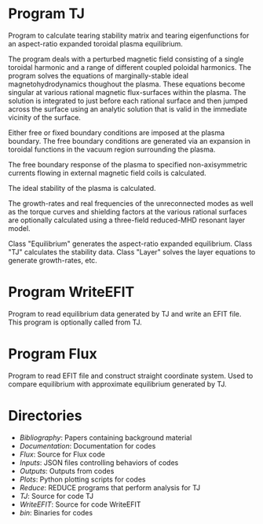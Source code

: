 # Program TJ

Program to calculate tearing stability matrix and tearing eigenfunctions for an
aspect-ratio expanded toroidal plasma equilibrium.

The program deals with a perturbed magnetic field consisting of a single
toroidal harmonic and a range of different coupled poloidal harmonics.
The program solves the equations of marginally-stable ideal magnetohydrodynamics
thoughout the plasma. These equations become singular at various rational
magnetic flux-surfaces within the plasma. The solution is integrated to
just before each rational surface and then jumped across the surface using
an analytic solution that is valid in the immediate vicinity of the surface.

Either free or fixed boundary conditions are imposed at the plasma boundary.
The free boundary conditions are generated via an expansion in toroidal
functions in the vacuum region surrounding the plasma.

The free boundary response of the plasma to specified non-axisymmetric currents
flowing in external magnetic field coils is calculated.

The ideal stability of the plasma is calculated.

The growth-rates and real frequencies of the unreconnected modes as well
as the torque curves and shielding factors at the various rational
surfaces are optionally calculated using a three-field reduced-MHD resonant
layer model.

Class "Equilibrium" generates the aspect-ratio expanded equilibrium.
Class "TJ" calculates the stability data.
Class "Layer" solves the layer equations to generate growth-rates, etc.

# Program WriteEFIT

Program to read equilibrium data generated by TJ and write an EFIT file.
This program is optionally called from TJ.

# Program Flux

Program to read EFIT file and construct straight coordinate system.
Used to compare equilibrium with approximate equilibrium generated by TJ.

# Directories

  - *Bibliography*:	Papers containing background material
  - *Documentation*: 	Documentation for codes
  - *Flux*:		Source for Flux code
  - *Inputs*:		JSON files controlling behaviors of codes
  - *Outputs*:		Outputs from codes
  - *Plots*:		Python plotting scripts for codes
  - *Reduce*:		REDUCE programs that perform analysis for TJ
  - *TJ*:		Source for code TJ
  - *WriteEFIT*:	Source for code WriteEFIT
  - *bin*:		Binaries for codes